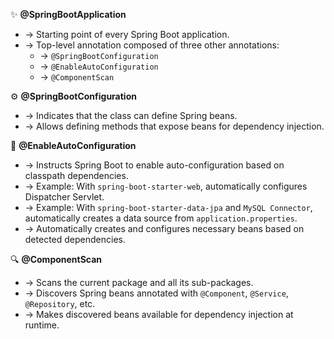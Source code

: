 ✨ **@SpringBootApplication**
- → Starting point of every Spring Boot application.
- → Top-level annotation composed of three other annotations:
  - → `@SpringBootConfiguration`
  - → `@EnableAutoConfiguration`
  - → `@ComponentScan`

⚙️ **@SpringBootConfiguration**
- → Indicates that the class can define Spring beans.
- → Allows defining methods that expose beans for dependency injection.

🚀 **@EnableAutoConfiguration**
- → Instructs Spring Boot to enable auto-configuration based on classpath dependencies.
- → Example: With `spring-boot-starter-web`, automatically configures Dispatcher Servlet.
- → Example: With `spring-boot-starter-data-jpa` and `MySQL Connector`, automatically creates a data source from `application.properties`.
- → Automatically creates and configures necessary beans based on detected dependencies.

🔍 **@ComponentScan**
- → Scans the current package and all its sub-packages.
- → Discovers Spring beans annotated with `@Component`, `@Service`, `@Repository`, etc.
- → Makes discovered beans available for dependency injection at runtime.